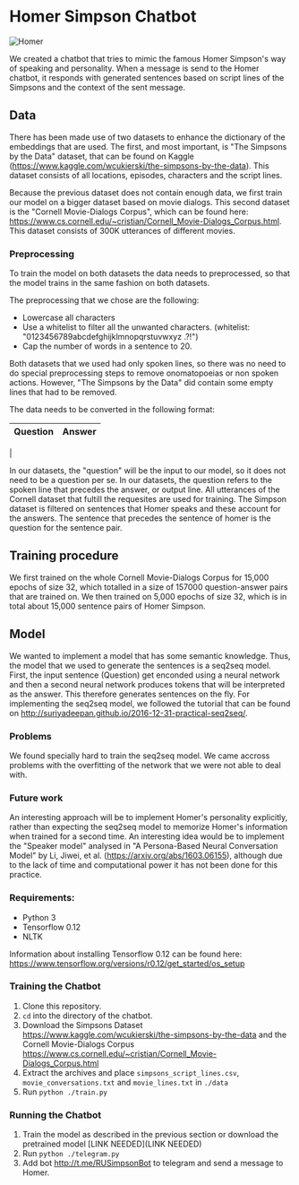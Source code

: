 # Homer Simpson Chatbot
![Homer](http://www.3ders.org/images2015/mythbusters-3d-models-homer-simpson-new-experiment-00005.png)

We created a chatbot that tries to mimic the famous Homer Simpson's way of speaking and personality. When a message is send to the Homer chatbot, it responds with generated sentences based on script lines of the Simpsons and the context of the sent message.

## Data
There has been made use of two datasets to enhance the dictionary of the embeddings that are used. The first, and most important, is "The Simpsons by the Data" dataset, that can be found on Kaggle (https://www.kaggle.com/wcukierski/the-simpsons-by-the-data). This dataset consists of all locations, episodes, characters and the script lines.

Because the previous dataset does not contain enough data, we first train our model on a bigger dataset based on movie dialogs. This second dataset is the "Cornell Movie-Dialogs Corpus", which can be found here: https://www.cs.cornell.edu/~cristian/Cornell_Movie-Dialogs_Corpus.html. This dataset consists of 300K utterances of different movies.


### Preprocessing
To train the model on both datasets the data needs to preprocessed, so that the model trains in the same fashion on both datasets.

The preprocessing that we chose are the following:
- Lowercase all characters
- Use a whitelist to filter all the unwanted characters. (whitelist: "0123456789abcdefghijklmnopqrstuvwxyz .?!")
- Cap the number of words in a sentence to 20.

Both datasets that we used had only spoken lines, so there was no need to do special preprocessing steps to remove onomatopoeias or non spoken actions. However, "The Simpsons by the Data" did contain some empty lines that had to be removed.


The data needs to be converted in the following format:

**Question** | **Answer**
---|---
| 


In our datasets, the "question" will be the input to our model, so it does not need to be a question per se. In our datasets, the question refers to the spoken line that precedes the answer, or output line.
All utterances of the Cornell dataset that fultill the requesites are used for training. The Simpson dataset is filtered on sentences that Homer speaks and these account for the answers. The sentence that precedes the sentence of homer is the question for the sentence pair.



## Training procedure
We first trained on the whole Cornell Movie-Dialogs Corpus for 15,000 epochs of size 32, which totalled in a size of 157000 question-answer pairs that are trained on. We then trained on 5,000 epochs of size 32, which is in total about 15,000 sentence pairs of Homer Simpson.


## Model
We wanted to implement a model that has some semantic knowledge. Thus, the model that we used to generate the sentences is a seq2seq model. First, the input sentence (Question) get enconded using a neural network and then a second neural network produces tokens that will be interpreted as the answer. This therefore generates sentences on the fly. For implementing the seq2seq model, we followed the tutorial that can be found on http://suriyadeepan.github.io/2016-12-31-practical-seq2seq/. 


### Problems
We found specially hard to train the seq2seq model. We came accross problems with the overfitting of the network that we were not able to deal with. 

### Future work
An interesting approach will be to implement Homer's personality explicitly, rather than expecting the seq2seq model to memorize Homer's information when trained for a second time. An interesting idea would be to implement the "Speaker model" analysed in "A Persona-Based Neural Conversation Model" by Li, Jiwei, et al. (https://arxiv.org/abs/1603.06155), although due to the lack of time and computational power it has not been done for this practice.

### Requirements:
- Python 3
- Tensorflow 0.12
- NLTK

Information about installing Tensorflow 0.12 can be found here:
https://www.tensorflow.org/versions/r0.12/get_started/os_setup


### Training the Chatbot
1. Clone this repository.
2. `cd` into the directory of the chatbot.
2. Download the Simpsons Dataset https://www.kaggle.com/wcukierski/the-simpsons-by-the-data and the Cornell Movie-Dialogs Corpus https://www.cs.cornell.edu/~cristian/Cornell_Movie-Dialogs_Corpus.html
3. Extract the archives and place `simpsons_script_lines.csv`, `movie_conversations.txt` and `movie_lines.txt` in `./data`
4. Run `python ./train.py`

### Running the Chatbot
1. Train the model as described in the previous section or download the pretrained model [LINK NEEDED](LINK NEEDED)
2. Run `python ./telegram.py`
3. Add bot http://t.me/RUSimpsonBot to telegram and send a message to Homer.
